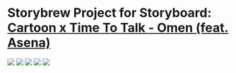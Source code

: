 Storybrew Project for Storyboard: [Cartoon x Time To Talk - Omen (feat. Asena)](https://osu.ppy.sh/beatmapsets/2042159#osu/4261247)
======

<img src="https://media.discordapp.net/attachments/1194274126483963944/1194274127083745370/screenshot003.jpg?ex=65afc174&is=659d4c74&hm=4a85c2cf3aee0f2b7088d86f3c3bf01dc8c1d6cdf7ed8d0287a418ff8fcc20a9&=&format=webp&width=1116&height=628">
<img src="https://media.discordapp.net/attachments/1194274126483963944/1194274127360573490/screenshot004.jpg?ex=65afc174&is=659d4c74&hm=5555f5a5c1e5ffda3e31caa9a651faba5d38748caf705047a7d9e27badc8e3a8&=&format=webp&width=1116&height=628">
<img src="https://media.discordapp.net/attachments/1194274126483963944/1194274127633190942/screenshot005.jpg?ex=65afc174&is=659d4c74&hm=cccb658cf3ded50199a287b59da58e8d705a348b1048756394c9bbf99081a651&=&format=webp&width=1116&height=628">
<img src="https://media.discordapp.net/attachments/1194274126483963944/1194274127960354846/screenshot006.jpg?ex=65afc174&is=659d4c74&hm=389530babc72c0e4c3d1e3de99f28d19bf18b1cbb0897aff3937d59ba5c5766d&=&format=webp&width=1116&height=628">
<img src="https://media.discordapp.net/attachments/1194274126483963944/1194274128388178000/screenshot007.jpg?ex=65afc174&is=659d4c74&hm=e644dde6a595e73865cee9353e554f73abb6eeb1dfff494fd606b1a12963c1b1&=&format=webp&width=1116&height=628">
